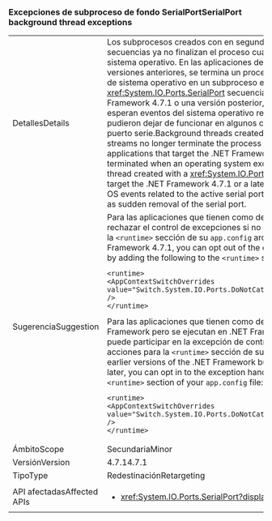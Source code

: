 ### <a name="serialport-background-thread-exceptions"></a><span data-ttu-id="3f0a6-101">Excepciones de subproceso de fondo SerialPort</span><span class="sxs-lookup"><span data-stu-id="3f0a6-101">SerialPort background thread exceptions</span></span>

|   |   |
|---|---|
|<span data-ttu-id="3f0a6-102">Detalles</span><span class="sxs-lookup"><span data-stu-id="3f0a6-102">Details</span></span>|<span data-ttu-id="3f0a6-103">Los subprocesos creados con en segundo plano <xref:System.IO.Ports.SerialPort> secuencias ya no finalizan el proceso cuando se produzcan excepciones de sistema operativo. En las aplicaciones destinadas a .NET Framework 4.7 y versiones anteriores, se termina un proceso cuando se produce una excepción de sistema operativo en un subproceso en segundo plano creado con una <xref:System.IO.Ports.SerialPort> secuencia. En aplicaciones que destino es .NET Framework 4.7.1 o una versión posterior, subprocesos en segundo plano esperan eventos del sistema operativo relacionados con el puerto serie activo y pudieron dejar de funcionar en algunos casos, como la eliminación repentina del puerto serie.</span><span class="sxs-lookup"><span data-stu-id="3f0a6-103">Background threads created with <xref:System.IO.Ports.SerialPort> streams no longer terminate the process when OS exceptions are thrown.In applications that target the .NET Framework 4.7 and earlier versions, a process is terminated when an operating system exception is thrown on a background thread created with a <xref:System.IO.Ports.SerialPort> stream.In applications that target the .NET Framework 4.7.1 or a later version, background threads wait for OS events related to the active serial port and could crash in some cases, such as sudden removal of the serial port.</span></span>|
|<span data-ttu-id="3f0a6-104">Sugerencia</span><span class="sxs-lookup"><span data-stu-id="3f0a6-104">Suggestion</span></span>|<span data-ttu-id="3f0a6-105">Para las aplicaciones que tienen como destino .NET Framework 4.7.1, puede rechazar el control de excepciones si no es deseable debe agregar lo siguiente a la <code>&lt;runtime&gt;</code> sección de su <code>app.config</code> archivo:</span><span class="sxs-lookup"><span data-stu-id="3f0a6-105">For apps that target the .NET Framework 4.7.1, you can opt out of the exception handling if it is not desirable by adding the following to the <code>&lt;runtime&gt;</code> section of your <code>app.config</code> file:</span></span><pre><code class="language-xml">&lt;runtime&gt;&#13;&#10;&lt;AppContextSwitchOverrides value=&quot;Switch.System.IO.Ports.DoNotCatchSerialStreamThreadExceptions=true&quot; /&gt;&#13;&#10;&lt;/runtime&gt;&#13;&#10;</code></pre><span data-ttu-id="3f0a6-106">Para las aplicaciones que tienen como destino versiones anteriores de .NET Framework pero se ejecutan en .NET Framework 4.7.1 o una versión posterior, puede participar en la excepción de control mediante la adición de las siguientes acciones para la <code>&lt;runtime&gt;</code> sección de su <code>app.config</code> archivo:</span><span class="sxs-lookup"><span data-stu-id="3f0a6-106">For apps that target earlier versions of the .NET Framework but run on the .NET Framework 4.7.1 or later, you can opt in to the exception handling by adding the following to the <code>&lt;runtime&gt;</code> section of your <code>app.config</code> file:</span></span><pre><code class="language-xml">&lt;runtime&gt;&#13;&#10;&lt;AppContextSwitchOverrides value=&quot;Switch.System.IO.Ports.DoNotCatchSerialStreamThreadExceptions=false&quot; /&gt;&#13;&#10;&lt;/runtime&gt;&#13;&#10;</code></pre>|
|<span data-ttu-id="3f0a6-107">Ámbito</span><span class="sxs-lookup"><span data-stu-id="3f0a6-107">Scope</span></span>|<span data-ttu-id="3f0a6-108">Secundaria</span><span class="sxs-lookup"><span data-stu-id="3f0a6-108">Minor</span></span>|
|<span data-ttu-id="3f0a6-109">Versión</span><span class="sxs-lookup"><span data-stu-id="3f0a6-109">Version</span></span>|<span data-ttu-id="3f0a6-110">4.7.1</span><span class="sxs-lookup"><span data-stu-id="3f0a6-110">4.7.1</span></span>|
|<span data-ttu-id="3f0a6-111">Tipo</span><span class="sxs-lookup"><span data-stu-id="3f0a6-111">Type</span></span>|<span data-ttu-id="3f0a6-112">Redestinación</span><span class="sxs-lookup"><span data-stu-id="3f0a6-112">Retargeting</span></span>|
|<span data-ttu-id="3f0a6-113">API afectadas</span><span class="sxs-lookup"><span data-stu-id="3f0a6-113">Affected APIs</span></span>|<ul><li><xref:System.IO.Ports.SerialPort?displayProperty=nameWithType></li></ul>|


